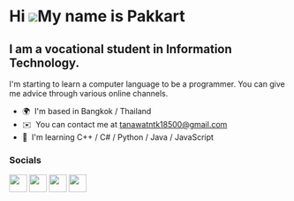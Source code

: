 Hi ![](https://user-images.githubusercontent.com/18350557/176309783-0785949b-9127-417c-8b55-ab5a4333674e.gif)My name is Pakkart
===============================================================================================================================

I am a vocational student in Information Technology.
----------------------------------------------------

I'm starting to learn a computer language to be a programmer. You can give me advice through various online channels.

* 🌍  I'm based in Bangkok / Thailand
* ✉️  You can contact me at [tanawatntk18500@gmail.com](mailto:tanawatntk18500@gmail.com)
* 🧠  I'm learning C++ / C# / Python / Java / JavaScript


### Socials

<p align="left"> <a href="https://discord.com/users/pakkart" target="_blank" rel="noreferrer"><img src="https://raw.githubusercontent.com/danielcranney/readme-generator/main/public/icons/socials/discord.svg" width="32" height="32" /></a> <a href="https://www.facebook.com/profile.php?id=100041878693085" target="_blank" rel="noreferrer"><img src="https://raw.githubusercontent.com/danielcranney/readme-generator/main/public/icons/socials/facebook.svg" width="32" height="32" /></a> <a href="https://www.github.com/Pakkart" target="_blank" rel="noreferrer"><img src="https://raw.githubusercontent.com/danielcranney/readme-generator/main/public/icons/socials/github.svg" width="32" height="32" /></a> <a href="http://www.instagram.com/pakkart.18" target="_blank" rel="noreferrer"><img src="https://raw.githubusercontent.com/danielcranney/readme-generator/main/public/icons/socials/instagram.svg" width="32" height="32" /></a></p>
